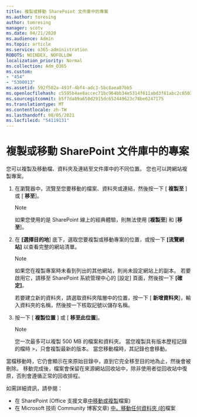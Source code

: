 ```yaml
---
title: 複製或移動 SharePoint 文件庫中的專案
ms.author: toresing
author: tomresing
manager: scotv
ms.date: 04/21/2020
ms.audience: Admin
ms.topic: article
ms.service: o365-administration
ROBOTS: NOINDEX, NOFOLLOW
localization_priority: Normal
ms.collection: Adm_O365
ms.custom:
- "454"
- "5300013"
ms.assetid: 592f502a-493f-4bf4-adc3-5bc8aea87bb5
ms.openlocfilehash: c5595b4ae8accec71bc964bb34e5314f611abd3f81abc2c8503e176389f62045
ms.sourcegitcommit: b5f7da89a650d2915dc652449623c78be6247175
ms.translationtype: MT
ms.contentlocale: zh-TW
ms.lasthandoff: 08/05/2021
ms.locfileid: "54119131"
---
```

# <a name="copy-or-move-items-in-a-sharepoint-document-library"></a>複製或移動 SharePoint 文件庫中的專案

您可以複製及移動檔、資料夾及連結至文件庫中的不同位置。 您也可以跨網站複製專案。 
  
1. 在瀏覽器中，流覽至您要移動的檔案、資料夾或連結，然後按一下 [ **複製至** ] 或 [ **移至**]。

    > [!NOTE]
    > 如果您使用的是 SharePoint 線上的經典體驗，則無法使用 [**複製至**] 和 [**移至**]。
  
2. 在 **[選擇目的地**] 底下，選取您要複製或移動專案的位置，或按一下 **[流覽網站]** 以查看完整的網站清單。

    > [!NOTE]
    > 如果您在複製專案時未看到列出的其他網站，則尚未設定網站上的副本。 若要啟用它，請移至 SharePoint 系統管理中心的 [設定] 頁面，然後按一下 **[確定]**。
  
    若要建立新的資料夾，請選取資料夾階層中的位置，按一下 [ **新增資料夾**]，輸入資料夾的名稱，然後按一下核取記號以儲存名稱。

3. 按一下 [ **複製位置** ] 或 [ **移至此位置**]。

    > [!NOTE]
    > 您一次最多可以複製 500 MB 的檔案和資料夾。 當您複製具有版本歷程記錄的檔時 >，只會複製最新的版本。 當您移動檔時，其記錄也會移動。
  
 當檔移動時，它仍會顯示在來原始目錄中，直到它完全移至目的地為止，然後會被刪除。 移動完成後，檔案會保留在來源網站回收站中，除非使用者從回收站中復原，否則會遵循正常的回收排程。

如需詳細資訊，請參閱：

 - 在 SharePoint (Office 支援文章[中移動或複製](https://support.office.com/article/move-or-copy-files-in-sharepoint-00e2f483-4df3-46be-a861-1f5f0c1a87bc)檔案) 
 - 在 Microsoft 技術 Community 博客文章) [中，移動任何資料夾 (的](https://techcommunity.microsoft.com/t5/Microsoft-SharePoint-Blog/Now-move-files-anywhere-in-Office-365-SharePoint-and-OneDrive/ba-p/146973)檔案  